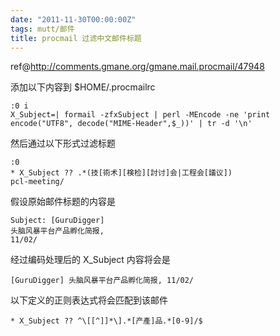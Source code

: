 ```yaml
---
date: "2011-11-30T00:00:00Z"
tags: mutt/邮件
title: procmail 过滤中文邮件标题
---
```


ref@<http://comments.gmane.org/gmane.mail.procmail/47948>

添加以下内容到 $HOME/.procmailrc

    :0 i
    X_Subject=| formail -zfxSubject | perl -MEncode -ne 'print encode("UTF8", decode("MIME-Header",$_))' | tr -d '\n'

然后通过以下形式过滤标题

    :0
    * X_Subject ?? .*(技[術术][検检][討讨]会|工程会[議议])
    pcl-meeting/

假设原始邮件标题的内容是

    Subject: [GuruDigger]  
    头脑风暴平台产品孵化简报,  
    11/02/

经过编码处理后的 X_Subject 内容将会是

    [GuruDigger] 头脑风暴平台产品孵化简报, 11/02/

以下定义的正则表达式将会匹配到该邮件

    * X_Subject ?? ^\[[^]]*\].*[产產]品.*[0-9]/$

